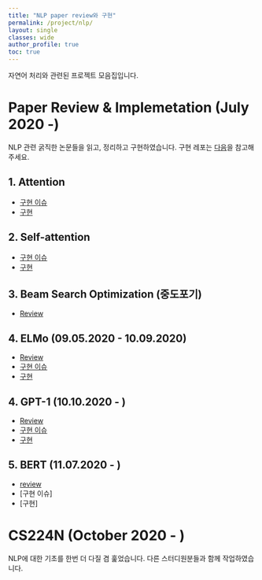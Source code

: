 ```yaml
---
title: "NLP paper review와 구현"
permalink: /project/nlp/
layout: single
classes: wide
author_profile: true
toc: true
---
```



자연어 처리와 관련된 프로젝트 모음집입니다.

# Paper Review & Implemetation (July 2020 -)

NLP 관련 굵직한 논문들을 읽고, 정리하고 구현하였습니다. 구현 레포는 [다음](https://github.com/InhyeokYoo/NLP/tree/master/papers)을 참고해주세요.

## 1. Attention

- [구현 이슈](/project/nlp/attention-issue/)
- [구현](https://github.com/InhyeokYoo/NLP/tree/master/papers/1.Attention)

## 2. Self-attention

- [구현 이슈](/project/nlp/transformer-issue/)
- [구현](https://github.com/InhyeokYoo/NLP/tree/master/papers/3.Transformer)

## 3. Beam Search Optimization (중도포기)

- [Review](/project/nlp/beam-search-optimization/)

## 4. ELMo (09.05.2020 - 10.09.2020)

- [Review](/project/nlp/elmo-review/)
- [구현 이슈](/project/nlp/elmo-issue/)
- [구현](https://github.com/InhyeokYoo/NLP/tree/master/papers/4.ELMo)

## 4. GPT-1 (10.10.2020 - )

- [Review](/project/nlp/gpt1-review/)
- [구현 이슈](https://github.com/InhyeokYoo/NLP/issues/1)
- [구현](https://github.com/InhyeokYoo/NLP/tree/master/papers/5.GPT-1)

## 5. BERT (11.07.2020 - )

- [review](/project/nlp/bert-review/)
- [구현 이슈]
- [구현]

# CS224N (October 2020 - )

NLP에 대한 기초를 한번 더 다질 겸 훑었습니다. 다른 스터디원분들과 함께 작업하였습니다.